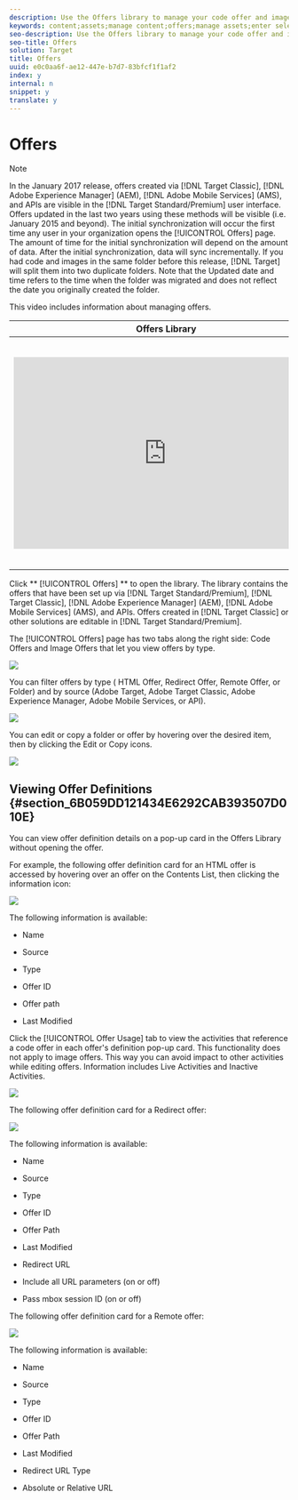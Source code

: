 ```yaml
---
description: Use the Offers library to manage your code offer and image offer content.
keywords: content;assets;manage content;offers;manage assets;enter selection mode;selection mode
seo-description: Use the Offers library to manage your code offer and image offer content.
seo-title: Offers
solution: Target
title: Offers
uuid: e0c0aa6f-ae12-447e-b7d7-83bfcf1f1af2
index: y
internal: n
snippet: y
translate: y
---
```


# Offers


>[!NOTE]
>
>In the January 2017 release, offers created via [!DNL  Target Classic], [!DNL  Adobe Experience Manager] (AEM), [!DNL  Adobe Mobile Services] (AMS), and APIs are visible in the [!DNL  Target Standard/Premium] user interface. Offers updated in the last two years using these methods will be visible (i.e. January 2015 and beyond). The initial synchronization will occur the first time any user in your organization opens the [!UICONTROL  Offers] page. The amount of time for the initial synchronization will depend on the amount of data. After the initial synchronization, data will sync incrementally. If you had code and images in the same folder before this release, [!DNL  Target] will split them into two duplicate folders. Note that the Updated date and time refers to the time when the folder was migrated and does not reflect the date you originally created the folder. 



This video includes information about managing offers. 

<table id="table_A3A70CC0C9F54131BB9F098B4DA8C9D6"> 
 <thead> 
  <tr> 
   <th class="entry" colspan="2"> Offers Library </th> 
   <th colname="col3" class="entry"> 4:56 </th> 
  </tr>
 </thead>
 <tbody> 
  <tr> 
   <td colspan="2"> 
    <div width="550" class="video-iframe"> 
     <iframe src="https://www.youtube.com/embed/ZNIGgXOATMY/" frameborder="0" webkitallowfullscreen="true" mozallowfullscreen="true" oallowfullscreen="true" msallowfullscreen="true" allowfullscreen="allowfullscreen" scrolling="no" width="550" height="345">https://www.youtube.com/embed/ZNIGgXOATMY/</iframe>
    </div> </td> 
   <td colname="col3"> <p> 
     <ul id="ul_FF4FEC7BC7A34461BAA54FBE18A8E63B"> 
      <li id="li_7D6D4CB2E771430F84D2B658F8611532">Connection between the <a href="https://marketing.adobe.com/resources/help/en_US/mcloud/creative_cloud.html" format="https" scope="external"> Experience Cloud Asset Library</a> and the Target Content Library </li> 
      <li id="li_61D9DDCD3AFB40E2BC55AFED5CD6C405">Custom HTML Offers </li> 
      <li id="li_745F20CC95DF4BE48173991CB42EC50A">Custom HTML Offer in the Visual Experience Composer </li> 
     </ul> </p> </td> 
  </tr> 
 </tbody> 
</table>

Click ** [!UICONTROL  Offers] ** to open the library. The library contains the offers that have been set up via [!DNL  Target Standard/Premium], [!DNL  Target Classic], [!DNL  Adobe Experience Manager] (AEM), [!DNL  Adobe Mobile Services] (AMS), and APIs. Offers created in [!DNL  Target Classic] or other solutions are editable in [!DNL  Target Standard/Premium]. 

The [!UICONTROL  Offers] page has two tabs along the right side: Code Offers and Image Offers that let you view offers by type. 

![](assets/offers_page.png) 

You can filter offers by type ( HTML Offer, Redirect Offer, Remote Offer, or Folder) and by source (Adobe Target, Adobe Target Classic, Adobe Experience Manager, Adobe Mobile Services, or API). 

![](assets/offers_filter.png) 

You can edit or copy a folder or offer by hovering over the desired item, then by clicking the Edit or Copy icons. 

![](assets/offer-picker-large.png) 

## Viewing Offer Definitions {#section_6B059DD121434E6292CAB393507D010E}

You can view offer definition details on a pop-up card in the Offers Library without opening the offer. 

For example, the following offer definition card for an HTML offer is accessed by hovering over an offer on the Contents List, then clicking the information icon: 

![](assets/offer-card-html.png) 

The following information is available: 


* Name 

* Source 

* Type 

* Offer ID 

* Offer path 

* Last Modified 



Click the [!UICONTROL  Offer Usage] tab to view the activities that reference a code offer in each offer's definition pop-up card. This functionality does not apply to image offers. This way you can avoid impact to other activities while editing offers. Information includes Live Activities and Inactive Activities. 

![](assets/offer-card-usage.png) 

The following offer definition card for a Redirect offer: 

![](assets/offer-card-redirect.png) 

The following information is available: 


* Name 

* Source 

* Type 

* Offer ID 

* Offer Path 

* Last Modified 

* Redirect URL 

* Include all URL parameters (on or off) 

* Pass mbox session ID (on or off) 



The following offer definition card for a Remote offer: 

![](assets/offer-card-remote.png) 

The following information is available: 


* Name 

* Source 

* Type 

* Offer ID 

* Offer Path 

* Last Modified 

* Redirect URL Type 

* Absolute or Relative URL 


